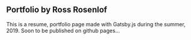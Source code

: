 ## Portfolio by Ross Rosenlof
This is a resume, portfolio page made with Gatsby.js during the summer, 2019. 
Soon to be published on github pages...